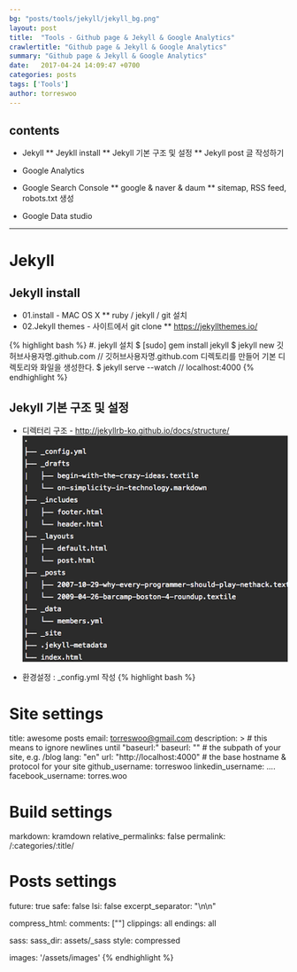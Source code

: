 ```yaml
---
bg: "posts/tools/jekyll/jekyll_bg.png"
layout: post
title:  "Tools - Github page & Jekyll & Google Analytics"
crawlertitle: "Github page & Jekyll & Google Analytics"
summary: "Github page & Jekyll & Google Analytics"
date:   2017-04-24 14:09:47 +0700
categories: posts
tags: ['Tools']
author: torreswoo
---
```


## contents
* Jekyll
** Jeykll install
** Jekyll 기본 구조 및 설정
** Jekyll post 글 작성하기

* Google Analytics
* Google Search Console 
** google & naver & daum 
** sitemap, RSS feed, robots.txt 생성
* Google Data studio

---
# Jekyll

## Jekyll install
- 01.install - MAC OS X
** ruby / jekyll / git 설치
- 02.Jekyll themes - 사이트에서 git clone
** https://jekyllthemes.io/

{% highlight bash %}
#. jekyll 설치
$ [sudo] gem install jekyll
$ jekyll new 깃허브사용자명.github.com // 깃허브사용자명.github.com 디렉토리를 만들어 기본 디렉토리와 화일을 생성한다.
$ jekyll serve --watch  // localhost:4000
{% endhighlight %}

## Jekyll 기본 구조 및 설정
- 디렉터리 구조 - http://jekyllrb-ko.github.io/docs/structure/
![](/assets/images/posts/tools/jekyll/jekyll_dir_info.png)

- 환경설정 : _config.yml 작성
{% highlight bash %}
# Site settings
title: awesome posts
email: torreswoo@gmail.com
description: > # this means to ignore newlines until "baseurl:"
baseurl: "" # the subpath of your site, e.g. /blog
lang: "en"
url: "http://localhost:4000" # the base hostname & protocol for your site
github_username: torreswoo
linkedin_username: ....
facebook_username: torres.woo
 
# Build settings
markdown: kramdown
relative_permalinks: false
permalink: /:categories/:title/
 
# Posts settings
future: true
safe: false
lsi: false
excerpt_separator: "\n\n"
 
compress_html:
  comments: ["<!-- ", " -->"]
  clippings: all
  endings: all
 
sass:
  sass_dir: assets/_sass
  style: compressed
 
images: '/assets/images'
{% endhighlight %}